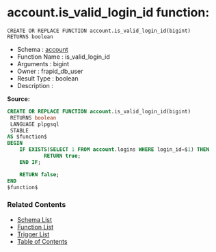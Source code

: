 # account.is_valid_login_id function:

```plpgsql
CREATE OR REPLACE FUNCTION account.is_valid_login_id(bigint)
RETURNS boolean
```
* Schema : [account](../../schemas/account.md)
* Function Name : is_valid_login_id
* Arguments : bigint
* Owner : frapid_db_user
* Result Type : boolean
* Description : 


**Source:**
```sql
CREATE OR REPLACE FUNCTION account.is_valid_login_id(bigint)
 RETURNS boolean
 LANGUAGE plpgsql
 STABLE
AS $function$
BEGIN
    IF EXISTS(SELECT 1 FROM account.logins WHERE login_id=$1) THEN
            RETURN true;
    END IF;

    RETURN false;
END
$function$

```

### Related Contents
* [Schema List](../../schemas.md)
* [Function List](../../functions.md)
* [Trigger List](../../triggers.md)
* [Table of Contents](../../README.md)


